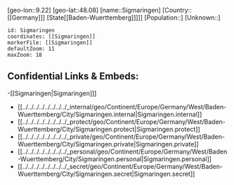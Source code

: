 ﻿---
location: [48.08,9.22]
mapzoom: [7,12] 
mapmarker: city 
type: City
tags:
- geo/City


SpocWebEntityId: 34264
isDeleted: false
confidential: public

---
[geo-lon::9.22]
[geo-lat::48.08]
[name::Sigmaringen]
[Country::[[Germany]]]
[State[[Baden-Wuerttemberg]]]]]
[Population::]
[Unknown::]


```leaflet
id: Sigmaringen
coordinates: [[Sigmaringen]]
markerFile: [[Sigmaringen]]
defaultZoom: 11 
maxZoom: 18
```


## Confidential Links & Embeds: 
-[[Sigmaringen|Sigmaringen]]] 
- [[../../../../../../../../_internal/geo/Continent/Europe/Germany/West/Baden-Wuerttemberg/City/Sigmaringen.internal|Sigmaringen.internal]] 
- [[../../../../../../../../_protect/geo/Continent/Europe/Germany/West/Baden-Wuerttemberg/City/Sigmaringen.protect|Sigmaringen.protect]] 
- [[../../../../../../../../_private/geo/Continent/Europe/Germany/West/Baden-Wuerttemberg/City/Sigmaringen.private|Sigmaringen.private]] 
- [[../../../../../../../../_personal/geo/Continent/Europe/Germany/West/Baden-Wuerttemberg/City/Sigmaringen.personal|Sigmaringen.personal]] 
- [[../../../../../../../../_secret/geo/Continent/Europe/Germany/West/Baden-Wuerttemberg/City/Sigmaringen.secret|Sigmaringen.secret]] 
